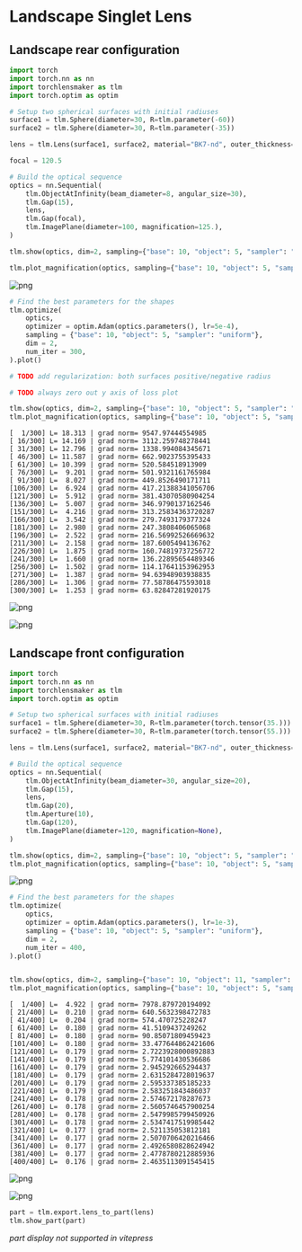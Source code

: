 # Landscape Singlet Lens

## Landscape rear configuration


```python
import torch
import torch.nn as nn
import torchlensmaker as tlm
import torch.optim as optim

# Setup two spherical surfaces with initial radiuses
surface1 = tlm.Sphere(diameter=30, R=tlm.parameter(-60))
surface2 = tlm.Sphere(diameter=30, R=tlm.parameter(-35))

lens = tlm.Lens(surface1, surface2, material="BK7-nd", outer_thickness=2.2)

focal = 120.5

# Build the optical sequence
optics = nn.Sequential(
    tlm.ObjectAtInfinity(beam_diameter=8, angular_size=30),
    tlm.Gap(15),
    lens,
    tlm.Gap(focal),
    tlm.ImagePlane(diameter=100, magnification=125.),
)

tlm.show(optics, dim=2, sampling={"base": 10, "object": 5, "sampler": "uniform"})

tlm.plot_magnification(optics, sampling={"base": 10, "object": 5, "sampler": "uniform"})

```


<TLMViewer src="./landscape_singlet_lens_tlmviewer/landscape_singlet_lens_0.json?url" />



    
![png](landscape_singlet_lens_files/landscape_singlet_lens_2_1.png)
    



```python
# Find the best parameters for the shapes
tlm.optimize(
    optics,
    optimizer = optim.Adam(optics.parameters(), lr=5e-4),
    sampling = {"base": 10, "object": 5, "sampler": "uniform"},
    dim = 2,
    num_iter = 300,
).plot()

# TODO add regularization: both surfaces positive/negative radius

# TODO always zero out y axis of loss plot

tlm.show(optics, dim=2, sampling={"base": 10, "object": 5, "sampler": "uniform"})
tlm.plot_magnification(optics, sampling={"base": 10, "object": 5, "sampler": "uniform"})
```

    [  1/300] L= 18.313 | grad norm= 9547.97444554985
    [ 16/300] L= 14.169 | grad norm= 3112.259748278441
    [ 31/300] L= 12.796 | grad norm= 1338.994084345671
    [ 46/300] L= 11.587 | grad norm= 662.9023755395433
    [ 61/300] L= 10.399 | grad norm= 520.584518913909
    [ 76/300] L=  9.201 | grad norm= 501.9321161765984
    [ 91/300] L=  8.027 | grad norm= 449.8526490171711
    [106/300] L=  6.924 | grad norm= 417.21388341056706
    [121/300] L=  5.912 | grad norm= 381.43070580904254
    [136/300] L=  5.007 | grad norm= 346.9790137162546
    [151/300] L=  4.216 | grad norm= 313.25834363720287
    [166/300] L=  3.542 | grad norm= 279.7493179377324
    [181/300] L=  2.980 | grad norm= 247.3808406065068
    [196/300] L=  2.522 | grad norm= 216.56992526669632
    [211/300] L=  2.158 | grad norm= 187.6005494136762
    [226/300] L=  1.875 | grad norm= 160.74819737256772
    [241/300] L=  1.660 | grad norm= 136.22895654489346
    [256/300] L=  1.502 | grad norm= 114.17641153962953
    [271/300] L=  1.387 | grad norm= 94.63948903938835
    [286/300] L=  1.306 | grad norm= 77.58786475593018
    [300/300] L=  1.253 | grad norm= 63.82847281920175



    
![png](landscape_singlet_lens_files/landscape_singlet_lens_3_1.png)
    



<TLMViewer src="./landscape_singlet_lens_tlmviewer/landscape_singlet_lens_1.json?url" />



    
![png](landscape_singlet_lens_files/landscape_singlet_lens_3_3.png)
    


## Landscape front configuration


```python
import torch
import torch.nn as nn
import torchlensmaker as tlm
import torch.optim as optim

# Setup two spherical surfaces with initial radiuses
surface1 = tlm.Sphere(diameter=30, R=tlm.parameter(torch.tensor(35.)))
surface2 = tlm.Sphere(diameter=30, R=tlm.parameter(torch.tensor(55.)))

lens = tlm.Lens(surface1, surface2, material="BK7-nd", outer_thickness=3)

# Build the optical sequence
optics = nn.Sequential(
    tlm.ObjectAtInfinity(beam_diameter=30, angular_size=20),
    tlm.Gap(15),
    lens,
    tlm.Gap(20),
    tlm.Aperture(10),
    tlm.Gap(120),
    tlm.ImagePlane(diameter=120, magnification=None),
)

tlm.show(optics, dim=2, sampling={"base": 10, "object": 5, "sampler": "uniform"})
tlm.plot_magnification(optics, sampling={"base": 10, "object": 5, "sampler": "uniform"})
```


<TLMViewer src="./landscape_singlet_lens_tlmviewer/landscape_singlet_lens_2.json?url" />



    
![png](landscape_singlet_lens_files/landscape_singlet_lens_5_1.png)
    



```python
# Find the best parameters for the shapes
tlm.optimize(
    optics,
    optimizer = optim.Adam(optics.parameters(), lr=1e-3),
    sampling = {"base": 10, "object": 5, "sampler": "uniform"},
    dim = 2,
    num_iter = 400,
).plot()


tlm.show(optics, dim=2, sampling={"base": 10, "object": 11, "sampler": "uniform"})
tlm.plot_magnification(optics, sampling={"base": 10, "object": 5, "sampler": "uniform"})
```

    [  1/400] L=  4.922 | grad norm= 7978.879720194092
    [ 21/400] L=  0.210 | grad norm= 640.5632398472783
    [ 41/400] L=  0.204 | grad norm= 574.470725228247
    [ 61/400] L=  0.180 | grad norm= 41.5109437249262
    [ 81/400] L=  0.180 | grad norm= 90.85071809459423
    [101/400] L=  0.180 | grad norm= 33.477644862421606
    [121/400] L=  0.179 | grad norm= 2.7223928000892883
    [141/400] L=  0.179 | grad norm= 5.774101430536686
    [161/400] L=  0.179 | grad norm= 2.945292665294437
    [181/400] L=  0.179 | grad norm= 2.6315284728019637
    [201/400] L=  0.179 | grad norm= 2.595337385185233
    [221/400] L=  0.179 | grad norm= 2.583251843486037
    [241/400] L=  0.178 | grad norm= 2.574672178287673
    [261/400] L=  0.178 | grad norm= 2.5605746457900254
    [281/400] L=  0.178 | grad norm= 2.5479985799450926
    [301/400] L=  0.178 | grad norm= 2.5347417519985442
    [321/400] L=  0.177 | grad norm= 2.521135053812181
    [341/400] L=  0.177 | grad norm= 2.5070706420216466
    [361/400] L=  0.177 | grad norm= 2.4926580828624942
    [381/400] L=  0.177 | grad norm= 2.4778780212885936
    [400/400] L=  0.176 | grad norm= 2.4635113091545415



    
![png](landscape_singlet_lens_files/landscape_singlet_lens_6_1.png)
    



<TLMViewer src="./landscape_singlet_lens_tlmviewer/landscape_singlet_lens_3.json?url" />



    
![png](landscape_singlet_lens_files/landscape_singlet_lens_6_3.png)
    



```python
part = tlm.export.lens_to_part(lens)
tlm.show_part(part)
```


<em>part display not supported in vitepress</em>

